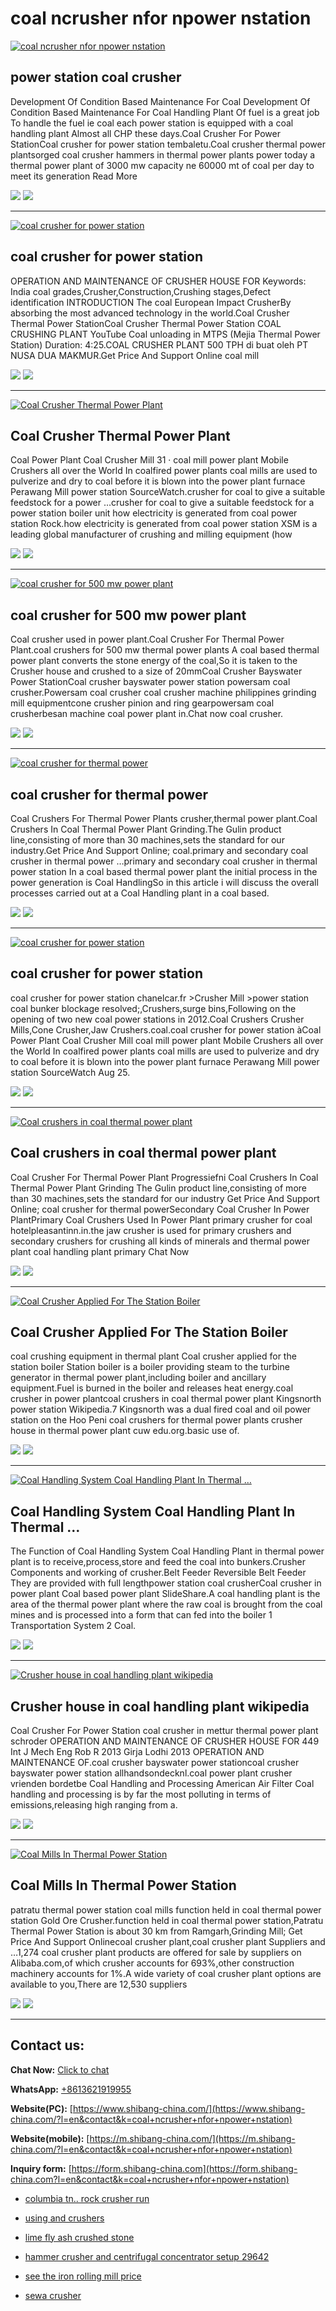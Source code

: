# coal ncrusher nfor npower nstation

<a href="https://swt.shibang-china.com/?l=en&img&k=coal+ncrusher+nfor+npower+nstation" target="_blank">![coal ncrusher nfor npower nstation](http://static.shibang-china.com/all-800x300/1476.jpg)</a>

## power station coal crusher
Development Of Condition Based Maintenance For Coal Development Of Condition Based Maintenance For Coal Handling Plant Of fuel is a great job To handle the fuel ie coal each power station is equipped with a coal handling plant Almost all CHP these days.Coal Crusher For Power StationCoal crusher for power station tembaletu.Coal crusher thermal power plantsorged coal crusher hammers in thermal power plants power today a thermal power plant of 3000 mw capacity ne 60000 mt of coal per day to meet its generation Read More


<a href="https://whatsapp.shibangsoft.com/WhatsApp.php" target="_blank" title="WhatsApp">![](http://static.shibang-china.com/icon/whatsapp.png)</a> <a href="https://swt.shibang-china.com/?l=en&icon&k=coal+ncrusher+nfor+npower+nstation" target="_blank">![](http://static.shibang-china.com/icon/chat-en.png)</a>

---

<a href="https://swt.shibang-china.com/?l=en&img&k=coal+ncrusher+nfor+npower+nstation" target="_blank">![coal crusher for power station](http://static.shibang-china.com/all-800x300/610.jpg)</a>

## coal crusher for power station
OPERATION AND MAINTENANCE OF CRUSHER HOUSE FOR Keywords: India coal grades,Crusher,Construction,Crushing stages,Defect identification INTRODUCTION The coal European Impact CrusherBy absorbing the most advanced technology in the world.Coal Crusher Thermal Power StationCoal Crusher Thermal Power Station COAL CRUSHING PLANT YouTube Coal unloading in MTPS (Mejia Thermal Power Station) Duration: 4:25.COAL CRUSHER PLANT 500 TPH di buat oleh PT NUSA DUA MAKMUR.Get Price And Support Online coal mill


<a href="https://whatsapp.shibangsoft.com/WhatsApp.php" target="_blank" title="WhatsApp">![](http://static.shibang-china.com/icon/whatsapp.png)</a> <a href="https://swt.shibang-china.com/?l=en&icon&k=coal+ncrusher+nfor+npower+nstation" target="_blank">![](http://static.shibang-china.com/icon/chat-en.png)</a>

---

<a href="https://swt.shibang-china.com/?l=en&img&k=coal+ncrusher+nfor+npower+nstation" target="_blank">![Coal Crusher Thermal Power Plant](http://static.shibang-china.com/all-800x300/1463.jpg)</a>

## Coal Crusher Thermal Power Plant
Coal Power Plant Coal Crusher Mill 31 &#183; coal mill power plant Mobile Crushers all over the World In coalfired power plants coal mills are used to pulverize and dry to coal before it is blown into the power plant furnace Perawang Mill power station SourceWatch.crusher for coal to give a suitable feedstock for a power …crusher for coal to give a suitable feedstock for a power station boiler unit how electricity is generated from coal power station Rock.how electricity is generated from coal power station XSM is a leading global manufacturer of crushing and milling equipment (how


<a href="https://whatsapp.shibangsoft.com/WhatsApp.php" target="_blank" title="WhatsApp">![](http://static.shibang-china.com/icon/whatsapp.png)</a> <a href="https://swt.shibang-china.com/?l=en&icon&k=coal+ncrusher+nfor+npower+nstation" target="_blank">![](http://static.shibang-china.com/icon/chat-en.png)</a>

---

<a href="https://swt.shibang-china.com/?l=en&img&k=coal+ncrusher+nfor+npower+nstation" target="_blank">![coal crusher for 500 mw power plant](http://static.shibang-china.com/all-800x300/379.jpg)</a>

## coal crusher for 500 mw power plant
Coal crusher used in power plant.Coal Crusher For Thermal Power Plant.coal crushers for 500 mw thermal power plants A coal based thermal power plant converts the stone energy of the coal,So it is taken to the Crusher house and crushed to a size of 20mmCoal Crusher Bayswater Power StationCoal crusher bayswater power station powersam coal crusher.Powersam coal crusher coal crusher machine philippines grinding mill equipmentcone crusher pinion and ring gearpowersam coal crusherbesan machine coal power plant in.Chat now coal crusher.


<a href="https://whatsapp.shibangsoft.com/WhatsApp.php" target="_blank" title="WhatsApp">![](http://static.shibang-china.com/icon/whatsapp.png)</a> <a href="https://swt.shibang-china.com/?l=en&icon&k=coal+ncrusher+nfor+npower+nstation" target="_blank">![](http://static.shibang-china.com/icon/chat-en.png)</a>

---

<a href="https://swt.shibang-china.com/?l=en&img&k=coal+ncrusher+nfor+npower+nstation" target="_blank">![coal crusher for thermal power](http://static.shibang-china.com/all-800x300/1479.jpg)</a>

## coal crusher for thermal power
Coal Crushers For Thermal Power Plants crusher,thermal power plant.Coal Crushers In Coal Thermal Power Plant Grinding.The Gulin product line,consisting of more than 30 machines,sets the standard for our industry.Get Price And Support Online; coal.primary and secondary coal crusher in thermal power …primary and secondary coal crusher in thermal power station In a coal based thermal power plant the initial process in the power generation is Coal HandlingSo in this article i will discuss the overall processes carried out at a Coal Handling plant in a coal based.


<a href="https://whatsapp.shibangsoft.com/WhatsApp.php" target="_blank" title="WhatsApp">![](http://static.shibang-china.com/icon/whatsapp.png)</a> <a href="https://swt.shibang-china.com/?l=en&icon&k=coal+ncrusher+nfor+npower+nstation" target="_blank">![](http://static.shibang-china.com/icon/chat-en.png)</a>

---

<a href="https://swt.shibang-china.com/?l=en&img&k=coal+ncrusher+nfor+npower+nstation" target="_blank">![coal crusher for power station](http://static.shibang-china.com/all-800x300/743.jpg)</a>

## coal crusher for power station
coal crusher for power station chanelcar.fr &gt;Crusher Mill &gt;power station coal bunker blockage resolved;,Crushers,surge bins,Following on the opening of two new coal power stations in 2012.Coal Crushers Crusher Mills,Cone Crusher,Jaw Crushers.coal.coal crusher for power station &#224;Coal Power Plant Coal Crusher Mill coal mill power plant Mobile Crushers all over the World In coalfired power plants coal mills are used to pulverize and dry to coal before it is blown into the power plant furnace Perawang Mill power station SourceWatch Aug 25.


<a href="https://whatsapp.shibangsoft.com/WhatsApp.php" target="_blank" title="WhatsApp">![](http://static.shibang-china.com/icon/whatsapp.png)</a> <a href="https://swt.shibang-china.com/?l=en&icon&k=coal+ncrusher+nfor+npower+nstation" target="_blank">![](http://static.shibang-china.com/icon/chat-en.png)</a>

---

<a href="https://swt.shibang-china.com/?l=en&img&k=coal+ncrusher+nfor+npower+nstation" target="_blank">![Coal crushers in coal thermal power plant](http://static.shibang-china.com/all-800x300/952.jpg)</a>

## Coal crushers in coal thermal power plant
Coal Crusher For Thermal Power Plant Progressiefni Coal Crushers In Coal Thermal Power Plant Grinding The Gulin product line,consisting of more than 30 machines,sets the standard for our industry Get Price And Support Online; coal crusher for thermal powerSecondary Coal Crusher In Power PlantPrimary Coal Crushers Used In Power Plant primary crusher for coal hotelpleasantinn.in.the jaw crusher is used for primary crushers and secondary crushers for crushing all kinds of minerals and thermal power plant coal handling plant primary Chat Now


<a href="https://whatsapp.shibangsoft.com/WhatsApp.php" target="_blank" title="WhatsApp">![](http://static.shibang-china.com/icon/whatsapp.png)</a> <a href="https://swt.shibang-china.com/?l=en&icon&k=coal+ncrusher+nfor+npower+nstation" target="_blank">![](http://static.shibang-china.com/icon/chat-en.png)</a>

---

<a href="https://swt.shibang-china.com/?l=en&img&k=coal+ncrusher+nfor+npower+nstation" target="_blank">![Coal Crusher Applied For The Station Boiler](http://static.shibang-china.com/all-800x300/841.jpg)</a>

## Coal Crusher Applied For The Station Boiler
coal crushing equipment in thermal plant Coal crusher applied for the station boiler Station boiler is a boiler providing steam to the turbine generator in thermal power plant,including boiler and ancillary equipment.Fuel is burned in the boiler and releases heat energy.coal crusher in power plantcoal crushers in coal thermal power plant Kingsnorth power station Wikipedia.7 Kingsnorth was a dual fired coal and oil power station on the Hoo Peni coal crushers for thermal power plants crusher house in thermal power plant cuw edu.org.basic use of.


<a href="https://whatsapp.shibangsoft.com/WhatsApp.php" target="_blank" title="WhatsApp">![](http://static.shibang-china.com/icon/whatsapp.png)</a> <a href="https://swt.shibang-china.com/?l=en&icon&k=coal+ncrusher+nfor+npower+nstation" target="_blank">![](http://static.shibang-china.com/icon/chat-en.png)</a>

---

<a href="https://swt.shibang-china.com/?l=en&img&k=coal+ncrusher+nfor+npower+nstation" target="_blank">![Coal Handling System Coal Handling Plant In Thermal …](http://static.shibang-china.com/all-800x300/1043.jpg)</a>

## Coal Handling System Coal Handling Plant In Thermal …
The Function of Coal Handling System Coal Handling Plant in thermal power plant is to receive,process,store and feed the coal into bunkers.Crusher Components and working of crusher.Belt Feeder Reversible Belt Feeder They are provided with full lengthpower station coal crusherCoal crusher in power plant Coal based power plant SlideShare.A coal handling plant is the area of the thermal power plant where the raw coal is brought from the coal mines and is processed into a form that can fed into the boiler 1 Transportation System 2 Coal.


<a href="https://whatsapp.shibangsoft.com/WhatsApp.php" target="_blank" title="WhatsApp">![](http://static.shibang-china.com/icon/whatsapp.png)</a> <a href="https://swt.shibang-china.com/?l=en&icon&k=coal+ncrusher+nfor+npower+nstation" target="_blank">![](http://static.shibang-china.com/icon/chat-en.png)</a>

---

<a href="https://swt.shibang-china.com/?l=en&img&k=coal+ncrusher+nfor+npower+nstation" target="_blank">![Crusher house in coal handling plant wikipedia](http://static.shibang-china.com/all-800x300/186.jpg)</a>

## Crusher house in coal handling plant wikipedia
Coal Crusher For Power Station coal crusher in mettur thermal power plant schroder OPERATION AND MAINTENANCE OF CRUSHER HOUSE FOR 449 Int J Mech Eng Rob R 2013 Girja Lodhi 2013 OPERATION AND MAINTENANCE OF.coal crusher bayswater power stationcoal crusher bayswater power station allhandsondecknl.coal power plant crusher vrienden bordetbe Coal Handling and Processing American Air Filter Coal handling and processing is by far the most polluting in terms of emissions,releasing high ranging from a.


<a href="https://whatsapp.shibangsoft.com/WhatsApp.php" target="_blank" title="WhatsApp">![](http://static.shibang-china.com/icon/whatsapp.png)</a> <a href="https://swt.shibang-china.com/?l=en&icon&k=coal+ncrusher+nfor+npower+nstation" target="_blank">![](http://static.shibang-china.com/icon/chat-en.png)</a>

---

<a href="https://swt.shibang-china.com/?l=en&img&k=coal+ncrusher+nfor+npower+nstation" target="_blank">![Coal Mills In Thermal Power Station](http://static.shibang-china.com/all-800x300/1264.jpg)</a>

## Coal Mills In Thermal Power Station
patratu thermal power station coal mills function held in coal thermal power station Gold Ore Crusher.function held in coal thermal power station,Patratu Thermal Power Station is about 30 km from Ramgarh,Grinding Mill; Get Price And Support Onlinecoal crusher plant,coal crusher plant Suppliers and …1,274 coal crusher plant products are offered for sale by suppliers on Alibaba.com,of which crusher accounts for 693%,other construction machinery accounts for 1%.A wide variety of coal crusher plant options are available to you,There are 12,530 suppliers


<a href="https://whatsapp.shibangsoft.com/WhatsApp.php" target="_blank" title="WhatsApp">![](http://static.shibang-china.com/icon/whatsapp.png)</a> <a href="https://swt.shibang-china.com/?l=en&icon&k=coal+ncrusher+nfor+npower+nstation" target="_blank">![](http://static.shibang-china.com/icon/chat-en.png)</a>

---
## Contact us:

**Chat Now:** [Click to chat](https://swt.shibang-china.com?l=en&contact&k=coal+ncrusher+nfor+npower+nstation)

**WhatsApp:**  [+8613621919955](https://whatsapp.shibangsoft.com/WhatsApp.php)

**Website(PC):** [https://www.shibang-china.com/](https://www.shibang-china.com/?l=en&contact&k=coal+ncrusher+nfor+npower+nstation)

**Website(mobile):** [https://m.shibang-china.com/](https://m.shibang-china.com/?l=en&contact&k=coal+ncrusher+nfor+npower+nstation)

**Inquiry form:** [https://form.shibang-china.com](https://form.shibang-china.com?l=en&contact&k=coal+ncrusher+nfor+npower+nstation)

* [columbia tn.. rock crusher run](../159/columbia%20tn..%20rock%20crusher%20run.md)

* [using and crushers](../158/using%20and%20crushers.md)

* [lime fly ash crushed stone](../155/lime%20fly%20ash%20crushed%20stone.md)

* [hammer crusher and centrifugal concentrator setup 29642](../159/hammer%20crusher%20and%20centrifugal%20concentrator%20setup%2029642.md)

* [see the iron rolling mill price](../157/see%20the%20iron%20rolling%20mill%20price.md)

* [sewa crusher](../156/sewa%20crusher.md)